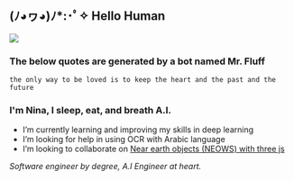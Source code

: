 ## (ﾉ◕ヮ◕)ﾉ*:･ﾟ✧ Hello Human
 ![](https://komarev.com/ghpvc/?username=NinaM31&color=78b6c2)

### The below quotes are generated by a bot named Mr. Fluff
<!-- fluff starts -->
```
the only way to be loved is to keep the heart and the past and the future
```
<!-- fluff ends -->
### I'm Nina, I sleep, eat, and breath A.I.

- I’m currently learning and improving my skills in deep learning 
- I’m looking for help in using OCR with Arabic language
- I’m looking to collaborate on [Near earth objects (NEOWS) with three js](https://github.com/NinaM31/Live-NearEarthObject)  


*Software engineer by degree, A.I Engineer at heart.* 

